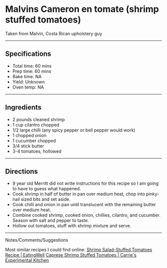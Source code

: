# Malvins Cameron en tomate (shrimp stuffed tomatoes)

Taken from
Malvin, Costa Rican upholstery guy

---
## Specifications
- Total time: 60 mins
- Prep time: 60 mins
- Bake time: NA
- Yield: Unknown
- Oven temp: NA

---
## Ingredients

- 2 pounds cleaned shrimp
- 1 cup cilantro chopped
- 1/2 large chilli (any spicy pepper or bell pepper would work)
- 1 chopped onion
- 1 cucumber chopped
- 3/4 stick butter
- 3-4 tomatoes, hollowed

---
## Directions

- 9 year old Merritt did not write instructions for this recipe so I am going to have to guess what happened.
- Cook shrimp in half of butter in pan over medium heat, chop into pinky-nail sized bits and set aside. 
- Cook chilli and onion in pan until translucent with the remaining butter over medium heat.
- Combine cooked shrimp, cooked onion, chillies, cilantro, and cucumber. Season with salt and pepper to taste. 
- Hollow out tomatoes, stuff with shrimp mixture and serve.

---
Notes/Comments/Suggestions

Most similar recipes I could find online: 
[Shrimp Salad-Stuffed Tomatoes Recipe \| EatingWell](http://www.eatingwell.com/recipe/253088/shrimp-salad-stuffed-tomatoes/)
[Caprese Shrimp Stuffed Tomatoes \| Carrie's Experimental Kitchen](https://www.carriesexperimentalkitchen.com/caprese-shrimp-stuffed-tomatoes/)